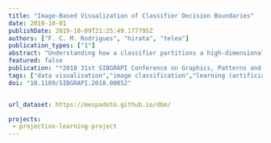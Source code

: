```yaml
---
title: "Image-Based Visualization of Classifier Decision Boundaries"
date: 2018-10-01
publishDate: 2019-10-09T21:25:49.177795Z
authors: ["F. C. M. Rodrigues", "hirata", "telea"]
publication_types: ["1"]
abstract: "Understanding how a classifier partitions a high-dimensional input space and assigns labels to the parts is an important task in machine learning. Current methods for this task mainly use color-coded sample scatterplots, which do not explicitly show the actual decision boundaries or confusion zones. We propose an image-based technique to improve such visualizations. The method samples the 2D space of a dimensionality-reduction projection and color-code relevant classifier outputs, such as the majority class label, the confusion, and the sample density, to render a dense depiction of the high-dimensional decision boundaries. Our technique is simple to implement, handles any classifier, and has only two simple-to-control free parameters. We demonstrate our proposal on several real-world high-dimensional datasets, classifiers, and two different dimensionality reduction methods."
featured: false
publication: "*2018 31st SIBGRAPI Conference on Graphics, Patterns and Images (SIBGRAPI)*"
tags: ["data visualisation","image classification","learning (artificial intelligence)","dimensionality-reduction projection","majority class label","sample density","high-dimensional decision boundaries","high-dimensional input space","machine learning","color-coded sample scatterplots","confusion zones","free parameters","dimensionality reduction methods","image-based visualization","classifier decision boundaries","color-code relevant classifier outputs","Two dimensional displays","Visualization","Training","Dimensionality reduction","Color","Brightness","Task analysis","visualization","machine learning"]
doi: "10.1109/SIBGRAPI.2018.00052"


url_dataset: https://mespadoto.github.io/dbm/

projects: 
 - projection-learning-project
---
```


